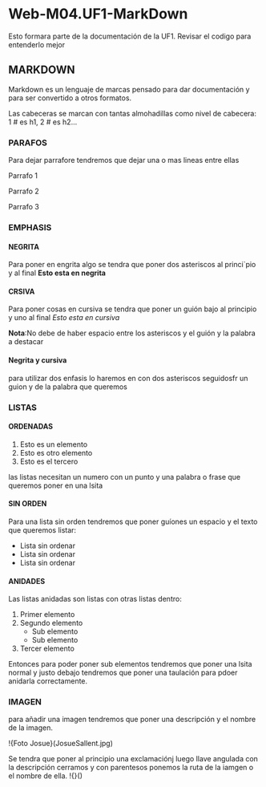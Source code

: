 # Web-M04.UF1-MarkDown

Esto formara parte de la documentación de la UF1. Revisar el codigo para entenderlo mejor

## MARKDOWN
Markdown es un lenguaje de marcas pensado para dar documentación y para ser convertido a otros formatos.

Las cabeceras se marcan con tantas almohadillas como nivel de cabecera: 1 # es h1, 2 # es h2...

### PARAFOS

Para dejar parrafore tendremos que dejar una o mas lineas entre ellas

Parrafo 1 

Parrafo 2

Parrafo 3

### EMPHASIS

#### NEGRITA

Para poner en engrita algo se tendra que poner dos asteriscos al princi`pio y al final **Esto esta en negrita**

#### CRSIVA

Para poner cosas en cursiva se tendra que poner un guión bajo al principio y uno al final _Esto esta en cursiva_

**Nota**:No debe de haber espacio entre los asteriscos y el guión y la palabra a destacar

#### Negrita y cursiva

para utilizar dos enfasis lo haremos en con dos asteriscos seguidosfr un guion y de la palabra que queremos

### LISTAS

#### ORDENADAS

1. Esto es un elemento
2. Esto es otro elemento
3. Esto es el tercero

las listas necesitan un numero con un punto y una palabra o frase que queremos poner en una lsita

#### SIN ORDEN

Para una lista sin orden tendremos que poner guíones  un espacio y el texto que queremos listar:

- Lista sin ordenar
- Lista sin ordenar
- Lista sin ordenar

#### ANIDADES

Las listas anidadas son listas con otras listas dentro:

1. Primer elemento
2. Segundo elemento
	- Sub elemento 
	- Sub elemento
3. Tercer elemento

Entonces para poder poner sub elementos tendremos que poner una lsita normal y justo debajo tendremos que poner una taulación para pdoer anidarla correctamente.

### IMAGEN 

para añadir una imagen tendremos que poner una descripción y el nombre de la imagen.

!{Foto Josue}(JosueSallent.jpg)

Se tendra que poner al principio una exclamaciónj luego llave angulada con la descripción cerramos y con parentesos ponemos la ruta de la iamgen o el nombre de ella. !{}()
